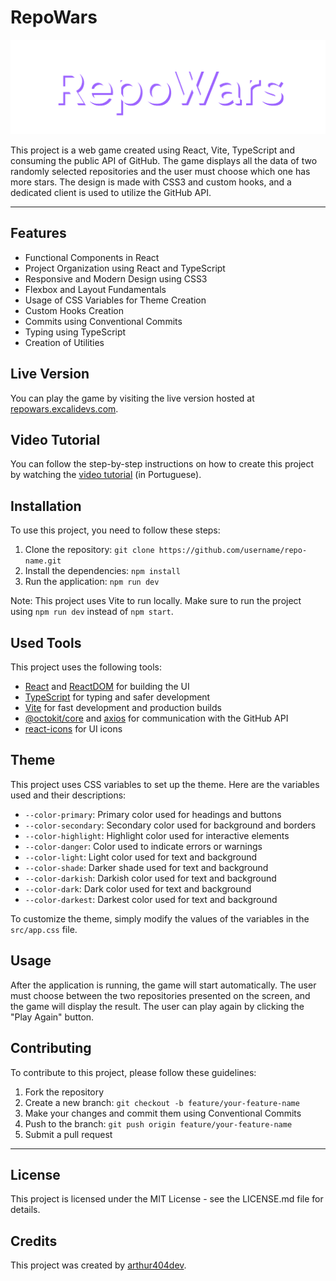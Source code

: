 # RepoWars

<p align="center">
  <img src="./assets/RepoHeader.svg" alt="Repo Header">
</p>

This project is a web game created using React, Vite, TypeScript and consuming the public API of GitHub. The game displays all the data of two randomly selected repositories and the user must choose which one has more stars. The design is made with CSS3 and custom hooks, and a dedicated client is used to utilize the GitHub API.

---
## Features

- Functional Components in React
- Project Organization using React and TypeScript
- Responsive and Modern Design using CSS3
- Flexbox and Layout Fundamentals
- Usage of CSS Variables for Theme Creation
- Custom Hooks Creation
- Commits using Conventional Commits
- Typing using TypeScript
- Creation of Utilities

## Live Version

You can play the game by visiting the live version hosted at [repowars.excalidevs.com](https://repowars.excalidevs.com/).

## Video Tutorial

You can follow the step-by-step instructions on how to create this project by watching the [video tutorial](https://youtu.be/3_aHqakgVSU) (in Portuguese).

## Installation

To use this project, you need to follow these steps:

1. Clone the repository: `git clone https://github.com/username/repo-name.git`
2. Install the dependencies: `npm install`
3. Run the application: `npm run dev`

Note: This project uses Vite to run locally. Make sure to run the project using `npm run dev` instead of `npm start`.

## Used Tools

This project uses the following tools:

- [React](https://reactjs.org/) and [ReactDOM](https://reactjs.org/docs/react-dom.html) for building the UI
- [TypeScript](https://www.typescriptlang.org/) for typing and safer development
- [Vite](https://vitejs.dev/) for fast development and production builds
- [@octokit/core](https://www.npmjs.com/package/@octokit/core) and [axios](https://axios-http.com/) for communication with the GitHub API
- [react-icons](https://react-icons.github.io/react-icons/) for UI icons

## Theme

This project uses CSS variables to set up the theme. Here are the variables used and their descriptions:

- `--color-primary`: Primary color used for headings and buttons
- `--color-secondary`: Secondary color used for background and borders
- `--color-highlight`: Highlight color used for interactive elements
- `--color-danger`: Color used to indicate errors or warnings
- `--color-light`: Light color used for text and background
- `--color-shade`: Darker shade used for text and background
- `--color-darkish`: Darkish color used for text and background
- `--color-dark`: Dark color used for text and background
- `--color-darkest`: Darkest color used for text and background

To customize the theme, simply modify the values of the variables in the `src/app.css` file.

## Usage

After the application is running, the game will start automatically. The user must choose between the two repositories presented on the screen, and the game will display the result. The user can play again by clicking the "Play Again" button.

## Contributing

To contribute to this project, please follow these guidelines:

1. Fork the repository
2. Create a new branch: `git checkout -b feature/your-feature-name`
3. Make your changes and commit them using Conventional Commits
4. Push to the branch: `git push origin feature/your-feature-name`
5. Submit a pull request

---
## License

This project is licensed under the MIT License - see the LICENSE.md file for details.

## Credits

This project was created by [arthur404dev](https://github.com/arthur404dev).